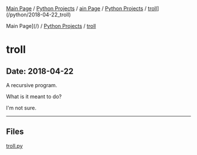 [Main Page](/) / [Python Projects](/python) / [ain Page](/) / [Python Projects](/python) / [troll](/python/2018-04-22_troll)](/python/2018-04-22_troll)

Main Page](/) / [Python Projects](/python) / [troll](/python/2018-04-22_troll)

# troll

## Date: 2018-04-22

A recursive program.

What is it meant to do?

I'm not sure.

-----

## Files

[troll.py](troll.py)